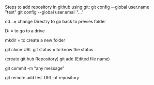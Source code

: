 Steps to add repository in github using git: 
git config --global user.name "test"
git config --global user.email "…"

cd ..= change  Directry to go back to previes folder

D: = to go to a drive

mkdir = to create a new folder

git clone URL
git status = to know the status

(create git hub Repository)
git add (Edited file name)

git commit -m “any message”

git remote add test URL of repository
